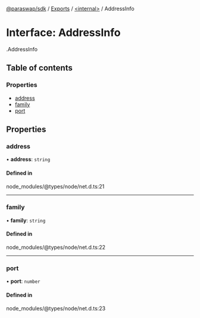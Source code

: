 [@paraswap/sdk](../README.md) / [Exports](../modules.md) / [<internal\>](../modules/internal_.md) / AddressInfo

# Interface: AddressInfo

[<internal>](../modules/internal_.md).AddressInfo

## Table of contents

### Properties

- [address](internal_.AddressInfo.md#address)
- [family](internal_.AddressInfo.md#family)
- [port](internal_.AddressInfo.md#port)

## Properties

### address

• **address**: `string`

#### Defined in

node_modules/@types/node/net.d.ts:21

___

### family

• **family**: `string`

#### Defined in

node_modules/@types/node/net.d.ts:22

___

### port

• **port**: `number`

#### Defined in

node_modules/@types/node/net.d.ts:23
